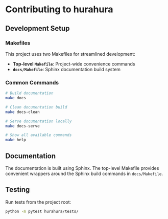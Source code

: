 # Contributing to hurahura

## Development Setup

### Makefiles

This project uses two Makefiles for streamlined development:

- **Top-level `Makefile`**: Project-wide convenience commands
- **`docs/Makefile`**: Sphinx documentation build system

### Common Commands

```bash
# Build documentation
make docs

# Clean documentation build
make docs-clean

# Serve documentation locally
make docs-serve

# Show all available commands
make help
```

## Documentation

The documentation is built using Sphinx. The top-level Makefile provides convenient wrappers around the Sphinx build commands in `docs/Makefile`.

## Testing

Run tests from the project root:

```bash
python -m pytest hurahura/tests/
```
